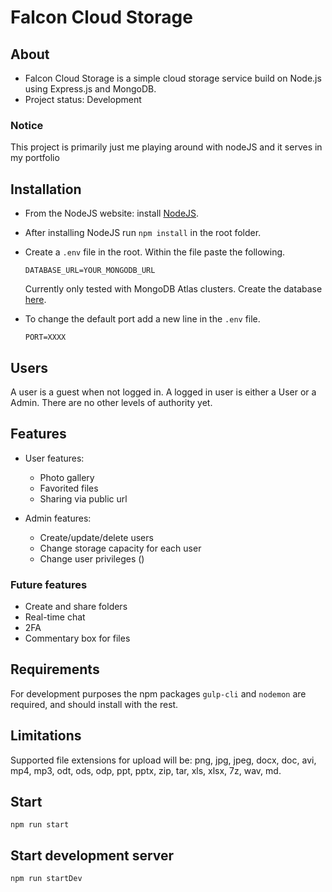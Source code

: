 # Falcon Cloud Storage

## About

* Falcon Cloud Storage is a simple cloud storage service build on Node.js using Express.js and MongoDB.
* Project status: Development

### Notice
This project is primarily just me playing around with nodeJS and it serves in my portfolio

## Installation

* From the NodeJS website: install [NodeJS](https://nodejs.org/en/download/).
* After installing NodeJS run `npm install` in the root folder.
* Create a `.env` file in the root. Within the file paste the following.
    
    `DATABASE_URL=YOUR_MONGODB_URL`

    Currently only tested with MongoDB Atlas clusters. Create the database [here](https://cloud.mongodb.com).

* To change the default port add a new line in the `.env` file.

    `PORT=XXXX`
    
## Users
A user is a guest when not logged in. A logged in user is either a User or a Admin.
There are no other levels of authority yet.

## Features
- User features: 
    * Photo gallery
    * Favorited files 
    * Sharing via public url

- Admin features: 
    * Create/update/delete users
    * Change storage capacity for each user
    * Change user privileges ()

### Future features 
* Create and share folders
* Real-time chat 
* 2FA
* Commentary box for files

## Requirements
For development purposes the npm packages `gulp-cli` and `nodemon` are required, and should install with the rest.

## Limitations
Supported file extensions for upload will be: png, jpg, jpeg, docx, doc, avi, mp4, mp3, odt, ods, odp, ppt, pptx, zip, tar, xls, xlsx, 7z, wav, md.

## Start

    npm run start

## Start development server

    npm run startDev

